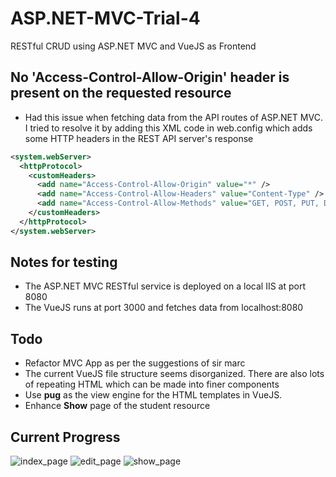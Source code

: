 # ASP.NET-MVC-Trial-4

RESTful CRUD using ASP.NET MVC and VueJS as Frontend

## No 'Access-Control-Allow-Origin' header is present on the requested resource

- Had this issue when fetching data from the API routes of ASP.NET MVC. I tried to resolve it by adding this XML code in web.config which adds some HTTP headers in the REST API server's response

```XML
<system.webServer>
  <httpProtocol>
    <customHeaders>
      <add name="Access-Control-Allow-Origin" value="*" />
      <add name="Access-Control-Allow-Headers" value="Content-Type" />
      <add name="Access-Control-Allow-Methods" value="GET, POST, PUT, DELETE, OPTIONS" />
    </customHeaders>
  </httpProtocol>
</system.webServer>
```

## Notes for testing

- The ASP.NET MVC RESTful service is deployed on a local IIS at port 8080
- The VueJS runs at port 3000 and fetches data from localhost:8080

## Todo

- Refactor MVC App as per the suggestions of sir marc
- The current VueJS file structure seems disorganized. There are also lots of repeating HTML which can be made into finer components
- Use **pug** as the view engine for the HTML templates in VueJS.
- Enhance **Show** page of the student resource

## Current Progress

![index_page](./images/index_page.png, "index page")
![edit_page](./images/edit_page.png, "edit page")
![show_page](./images/show_page.png, "show page")
